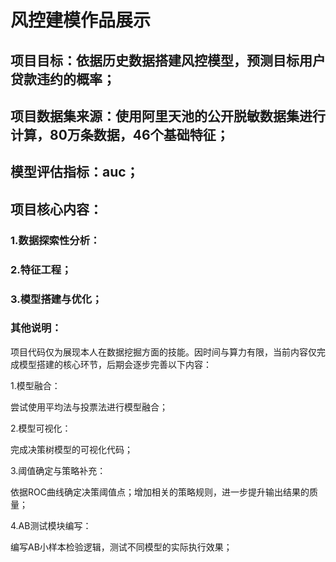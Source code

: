 # 风控建模作品展示
## 项目目标：依据历史数据搭建风控模型，预测目标用户贷款违约的概率；
## 项目数据集来源：使用阿里天池的公开脱敏数据集进行计算，80万条数据，46个基础特征；
## 模型评估指标：auc；
## 项目核心内容：
### 1.数据探索性分析：
### 2.特征工程；
### 3.模型搭建与优化；



### 其他说明：
项目代码仅为展现本人在数据挖掘方面的技能。因时间与算力有限，当前内容仅完成模型搭建的核心环节，后期会逐步完善以下内容：

1.模型融合：

尝试使用平均法与投票法进行模型融合；

2.模型可视化：

完成决策树模型的可视化代码；

3.阈值确定与策略补充：

依据ROC曲线确定决策阈值点；增加相关的策略规则，进一步提升输出结果的质量；

4.AB测试模块编写：

编写AB小样本检验逻辑，测试不同模型的实际执行效果；
